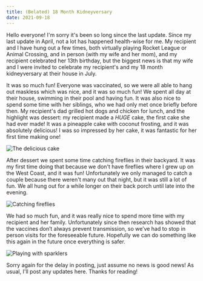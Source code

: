 ```yaml
---
title: (Belated) 18 Month Kidneyversary
date: 2021-09-18
---
```



Hello everyone! I'm sorry it's been so long since the last update. Since my last update in April, not a lot has happened health-wise for me. My recipient and I have hung out a few times, both virtually playing Rocket League or Animal Crossing, and in person (with my wife and her mom), and my recipient celebrated her 13th birthday, but the biggest news is that my wife and I were invited to celebrate my recipient's and my 18 month kidneyversary at their house in July.

It was so much fun! Everyone was vaccinated, so we were all able to hang out maskless which was nice, and it was so much fun! We spent all day at their house, swimming in their pool and having fun. It was also nice to spend some time with her siblings, who we had only met once briefly before then. My recipient's dad grilled hot dogs and chicken for lunch, and the highlight was dessert: my recipient made a _HUGE_ cake, the first cake she had ever made! It was a pineapple cake with coconut frosting, and it was absolutely delicious! I was so impressed by her cake, it was fantastic for her first time making one!

![The delicious cake](cake)

After dessert we spent some time catching fireflies in their backyard. It was my first time doing that because we don't have fireflies where I grew up on the West Coast, and it was fun! Unfortunately we only managed to catch a couple because there weren't many out that night, but it was still a lot of fun. We all hung out for a while longer on their back porch until late into the evening.

![Catching fireflies](catching-fireflies)

We had so much fun, and it was really nice to spend more time with my recipient and her family. Unfortunately since then research has showed that the vaccines don’t always prevent transmission, so we’ve had to stop in person visits for the foreseeable future. Hopefully we can do something like this again in the future once everything is safer.

![Playing with sparklers](sparklers)

Sorry again for the delay in posting, just assume no news is good news! As usual, I'll post any updates here. Thanks for reading!
